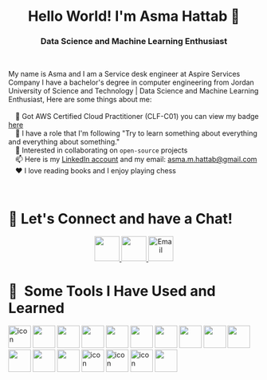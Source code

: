 <h1 align="center">Hello World! I'm Asma Hattab 👋</h1>

<h3 align="center">Data Science and Machine Learning Enthusiast </h3>  
<br />

My name is Asma and I am a Service desk engineer at Aspire Services Company I have a bachelor's degree in computer engineering from Jordan University of Science and Technology | Data Science and Machine Learning Enthusiast, Here are some things about me:
 <br/><br/>
&emsp;🔭 Got AWS Certified Cloud Practitioner (CLF-C01) you can view my badge [here](https://www.credly.com/badges/0806a5a3-0f05-4e3f-99ac-ed32119946e0/linked_in?t=rs3dwp) <br/>
&emsp;🌱 I have a role that I'm following "Try to learn something about everything and everything about something." <br/>
&emsp;🤝 Interested in collaborating on `open-source` projects <br/>
&emsp;📫  Here is my [LinkedIn account](https://www.linkedin.com/in/asma-hattab/)  and my email: asma.m.hattab@gmail.com <br/>
&emsp;❤️ I love reading books and I enjoy playing chess <br/>

<br />
<h1>
💬 Let's Connect and have a Chat!
</h1>

<p align="center">
<a href="https://www.kaggle.com/asmahattab">
  <img height="50" src="https://cdn3.iconfinder.com/data/icons/logos-and-brands-adobe/512/189_Kaggle-512.png"/>
</a>
<a href="https://www.linkedin.com/in/asma-hattab/">
  <img height="50" src="https://user-images.githubusercontent.com/46517096/166973395-19676cd8-f8ec-4abf-83ff-da8243505b82.png"/>
</a>
<a href="mailto:asma.m.hattab@gmail.com">
 <img height="50" src="https://techcommunity.microsoft.com/t5/image/serverpage/image-id/172206i70472167E79B9D0F/image-size/large?v=v2&px=999" alt="Email"/>
</a>

<h1> 🚀 &nbsp;Some Tools I Have Used and Learned</h1>
<p align="left">
<img src="https://techstack-generator.vercel.app/python-icon.svg" alt="icon" width="45" height="45" />
<img src="https://cdn.jsdelivr.net/gh/devicons/devicon/icons/mysql/mysql-original-wordmark.svg" width="45" height="45"/>
<img src="https://cdn.jsdelivr.net/gh/devicons/devicon@latest/icons/postgresql/postgresql-original-wordmark.svg"  width="45" height="45" />
<img src="https://cdn.jsdelivr.net/gh/devicons/devicon/icons/pandas/pandas-original-wordmark.svg" width="45" height="45"/>
<img src="https://cdn.jsdelivr.net/gh/devicons/devicon/icons/numpy/numpy-original.svg" width="45" height="45"/>
<img src="https://cdn.jsdelivr.net/gh/devicons/devicon/icons/opencv/opencv-original-wordmark.svg" width="45" height="45"/>
<img src="https://cdn.jsdelivr.net/gh/devicons/devicon/icons/linux/linux-original.svg" width="45" height="45"/>
<img src="https://cdn.jsdelivr.net/gh/devicons/devicon/icons/confluence/confluence-original-wordmark.svg" width="45" height="45"/>        
<img src="https://cdn.jsdelivr.net/gh/devicons/devicon/icons/jira/jira-original-wordmark.svg"width="45" height="45" />
<img src="https://cdn.jsdelivr.net/gh/devicons/devicon/icons/matlab/matlab-original.svg"width="45" height="45" />
<img src="https://cdn.jsdelivr.net/gh/devicons/devicon/icons/ubuntu/ubuntu-plain-wordmark.svg" width="45" height="45"/>    
<img src="https://cdn.jsdelivr.net/gh/devicons/devicon/icons/slack/slack-original.svg" width="45" height="45"/>
<img src="https://cdn.jsdelivr.net/gh/devicons/devicon/icons/vscode/vscode-original.svg" width="45" height="45"/>
<img src="https://techstack-generator.vercel.app/csharp-icon.svg" alt="icon" width="45" height="45" />
<img src="https://techstack-generator.vercel.app/cpp-icon.svg" alt="icon" width="45" height="45" />
<img src="https://techstack-generator.vercel.app/docker-icon.svg" alt="icon" width="45" height="45" />
<img src="https://cdn.jsdelivr.net/gh/devicons/devicon/icons/amazonwebservices/amazonwebservices-original-wordmark.svg"  width="45" height="45"/>

</p>

<br />
